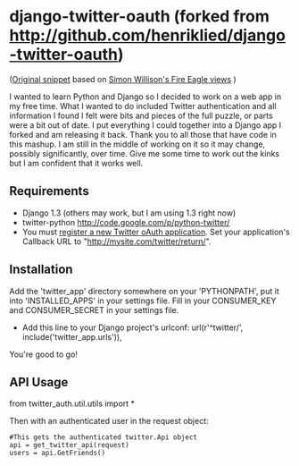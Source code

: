 # django-twitter-oauth (forked from http://github.com/henriklied/django-twitter-oauth)

([Original snippet](http://www.djangosnippets.org/snippets/1353/) based on [Simon Willison's Fire Eagle views](http://www.djangosnippets.org/snippets/655/) )

I wanted to learn Python and Django so I decided to work on a web app in my free time. What I wanted to do included Twitter authentication and all information I found I felt were bits and pieces of the full puzzle, or parts were a bit out of date. I put everything I could together into a Django app I forked and am releasing it back. Thank you to all those that have code in this mashup. I am still in the middle of working on it so it may change, possibly significantly, over time. Give me some time to work out the kinks but I am confident that it works well.
## Requirements
- Django 1.3 (others may work, but I am using 1.3 right now)
- twitter-python http://code.google.com/p/python-twitter/
- You must [register a new Twitter oAuth application](http://twitter.com/oauth_clients/). Set your application's Callback URL to "http://mysite.com/twitter/return/".

## Installation
Add the 'twitter_app' directory somewhere on your 'PYTHONPATH', put it into 'INSTALLED_APPS' in your settings file.
Fill in your CONSUMER_KEY and CONSUMER_SECRET in your settings file.

- Add this line to your Django project's urlconf: 
    url(r'^twitter/', include('twitter_app.urls')),

You're good to go!

## API Usage
from twitter_auth.util.utils import *


Then with an authenticated user in the request object:
    

    #This gets the authenticated twitter.Api object
    api = get_twitter_api(request)
    users = api.GetFriends()
